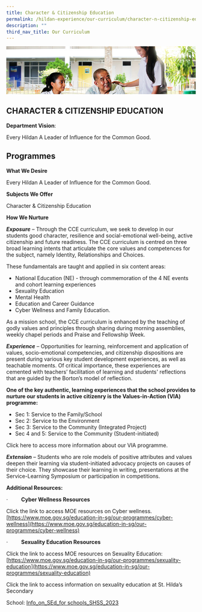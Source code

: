 ```yaml
---
title: Character & Citizenship Education
permalink: /hildan-experience/our-curriculum/character-n-citizenship-education/
description: ""
third_nav_title: Our Curriculum
---
```

![](/images/Character%20Education/CCE%20Banner.jpg)

CHARACTER &amp; CITIZENSHIP EDUCATION
---------------------------------
**Department Vision**:&nbsp;

Every Hildan A Leader of Influence for the Common Good.

Programmes
----------

**What We Desire**

Every Hildan A Leader of Influence for the Common Good.

**Subjects We Offer**

Character & Citizenship Education

**How We Nurture**

**_Exposure_** – Through the CCE curriculum, we seek to develop in our students good character, resilience and social-emotional well-being, active citizenship and future readiness. The CCE curriculum is centred on three broad learning intents that articulate the core values and competences for the subject, namely Identity, Relationships and Choices.  

These fundamentals are taught and applied in six content areas:

* National Education (NE) - through commemoration of the 4 NE events and cohort learning experiences
* Sexuality Education
* Mental Health
* Education and Career Guidance
* Cyber Wellness and Family Education.

As a mission school, the CCE curriculum is enhanced by the teaching of godly values and principles through sharing during morning assemblies, weekly chapel periods and Praise and Fellowship Week.

**_Experience_** – Opportunities for learning, reinforcement and application of values, socio-emotional competencies, and citizenship dispositions are present during various key student development experiences, as well as teachable moments. Of critical importance, these experiences are cemented with teachers’ facilitation of learning and students' reflections that are guided by the Borton’s model of reflection.

**One of the key authentic, learning experiences that the school provides to nurture our students in active citizenry is the Values-in-Action (VIA) programme:**

* Sec 1: Service to the Family/School
* Sec 2: Service to the Environment
* Sec 3: Service to the Community (Integrated Project)
* Sec 4 and 5: Service to the Community (Student-initiated)

Click here to access more information about our VIA programme.

**_Extension_** – Students who are role models of positive attributes and values deepen their learning via student-initiated advocacy projects on causes of their choice. They showcase their learning in writing, presentations at the Service-Learning Symposium or participation in competitions.

**Additional Resources:**

·         **Cyber Wellness Resources**

Click the link to access MOE resources on Cyber wellness. [https://www.moe.gov.sg/education-in-sg/our-programmes/cyber-wellness](https://www.moe.gov.sg/education-in-sg/our-programmes/cyber-wellness)

·         **Sexuality Education Resources**

Click the link to access MOE resources on Sexuality Education: [https://www.moe.gov.sg/education-in-sg/our-programmes/sexuality-education](https://www.moe.gov.sg/education-in-sg/our-programmes/sexuality-education)

Click the link to access information on sexuality education at St. Hilda’s Secondary

School: [Info\_on\_SEd\_for schools\_SHSS\_2023](https://www.sthildassec.moe.edu.sg/files/Info_on_SEd_for%20schools_SHSS_2023.pdf)